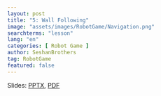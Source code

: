 ```yaml
---
layout: post
title: "5: Wall Following"
image: "assets/images/RobotGame/Navigation.png"
searchterms: "lesson"
lang: "en"
categories: [ Robot Game ]
author: SeshanBrothers
tag: RobotGame
featured: false
---
```




Slides: <a href="/translations/en-us/RobotGame/WallFollowing.pptx">PPTX</a>, <a href="/translations/en-us/RobotGame/WallFollowing.pdf">PDF </a>
